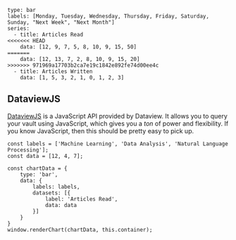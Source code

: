 
```chart
type: bar
labels: [Monday, Tuesday, Wednesday, Thursday, Friday, Saturday, Sunday, "Next Week", "Next Month"]
series:
  - title: Articles Read
<<<<<<< HEAD
    data: [12, 9, 7, 5, 8, 10, 9, 15, 50]
=======
    data: [12, 13, 7, 2, 8, 10, 9, 15, 20]
>>>>>>> 971969a17703b2ca7e19c1842e892fe74d00ee4c
  - title: Articles Written
    data: [1, 5, 3, 2, 1, 0, 1, 2, 3]
```

## DataviewJS

[DataviewJS](https://blacksmithgu.github.io/obsidian-dataview/queries/dql-js-inline/) is a JavaScript API provided by Dataview. It allows you to query your vault using JavaScript, which gives you a _ton_ of power and flexibility. If you know JavaScript, then this should be pretty easy to pick up.

```dataviewjs
const labels = ['Machine Learning', 'Data Analysis', 'Natural Language Processing'];
const data = [12, 4, 7];

const chartData = {  
    type: 'bar',
    data: {
        labels: labels,
        datasets: [{
            label: 'Articles Read',
            data: data
        }]
    }
}
window.renderChart(chartData, this.container);
```
